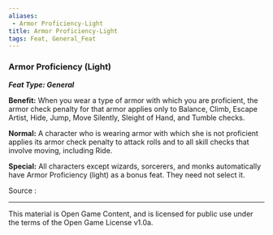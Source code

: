 ```yaml
---
aliases:
 - Armor Proficiency-Light
title: Armor Proficiency-Light
tags: Feat, General_Feat
---
```

### Armor Proficiency (Light) 
***Feat Type: General***

**Benefit:** When you wear a type of armor with which you are
proficient, the armor check penalty for that armor applies only to
Balance, Climb, Escape Artist, Hide, Jump, Move Silently, Sleight of
Hand, and Tumble checks.

**Normal:** A character who is wearing armor with which she is not
proficient applies its armor check penalty to attack rolls and to all
skill checks that involve moving, including Ride.

**Special:** All characters except wizards, sorcerers, and monks
automatically have Armor Proficiency (light) as a bonus feat. They need
not select it.


Source :

---

This material is Open Game Content, and is licensed for public use under the terms of the Open Game License v1.0a.
